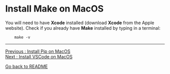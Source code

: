 # Install Make on MacOS

You will need to have **Xcode** installed (download **Xcode** from the Apple website). Check if you already have **Make** installed by typing in a terminal:

```
    make -v
```
___________________________

[Previous : Install Pip on MacOS](https://github.com/HeatherAn/installations-instructions/blob/main/Install-Pip-on-MacOS.md)  
[Next     : Install VSCode on MacOS](https://github.com/HeatherAn/installations-instructions/blob/main/Install-VSCode-on-MacOS.md)

[Go back to README](https://github.com/HeatherAn/installations-instructions/blob/main/README.md)

